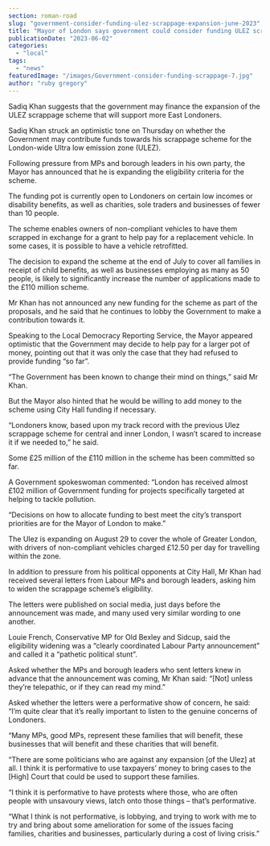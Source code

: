 ```yaml
---
section: roman-road
slug: "government-consider-funding-ulez-scrappage-expansion-june-2023"
title: "Mayor of London says government could consider funding ULEZ scrappage scheme"
publicationDate: "2023-06-02"
categories: 
  - "local"
tags: 
  - "news"
featuredImage: "/images/Government-consider-funding-scrappage-7.jpg"
author: "ruby gregory"
---
```


Sadiq Khan suggests that the government may finance the expansion of the ULEZ scrappage scheme that will support more East Londoners.

Sadiq Khan struck an optimistic tone on Thursday on whether the Government may contribute funds towards his scrappage scheme for the London-wide Ultra low emission zone (ULEZ).

Following pressure from MPs and borough leaders in his own party, the Mayor has announced that he is expanding the eligibility criteria for the scheme.

The funding pot is currently open to Londoners on certain low incomes or disability benefits, as well as charities, sole traders and businesses of fewer than 10 people.

The scheme enables owners of non-compliant vehicles to have them scrapped in exchange for a grant to help pay for a replacement vehicle. In some cases, it is possible to have a vehicle retrofitted.

The decision to expand the scheme at the end of July to cover all families in receipt of child benefits, as well as businesses employing as many as 50 people, is likely to significantly increase the number of applications made to the £110 million scheme.

Mr Khan has not announced any new funding for the scheme as part of the proposals, and he said that he continues to lobby the Government to make a contribution towards it.

Speaking to the Local Democracy Reporting Service, the Mayor appeared optimistic that the Government may decide to help pay for a larger pot of money, pointing out that it was only the case that they had refused to provide funding “so far”.

“The Government has been known to change their mind on things,” said Mr Khan.

But the Mayor also hinted that he would be willing to add money to the scheme using City Hall funding if necessary.

“Londoners know, based upon my track record with the previous Ulez scrappage scheme for central and inner London, I wasn’t scared to increase it if we needed to,” he said.

Some £25 million of the £110 million in the scheme has been committed so far.

A Government spokeswoman commented: “London has received almost £102 million of Government funding for projects specifically targeted at helping to tackle pollution.

“Decisions on how to allocate funding to best meet the city’s transport priorities are for the Mayor of London to make.”

The Ulez is expanding on August 29 to cover the whole of Greater London, with drivers of non-compliant vehicles charged £12.50 per day for travelling within the zone.

In addition to pressure from his political opponents at City Hall, Mr Khan had received several letters from Labour MPs and borough leaders, asking him to widen the scrappage scheme’s eligibility.

The letters were published on social media, just days before the announcement was made, and many used very similar wording to one another.

Louie French, Conservative MP for Old Bexley and Sidcup, said the eligibility widening was a “clearly coordinated Labour Party announcement” and called it a “pathetic political stunt”.

Asked whether the MPs and borough leaders who sent letters knew in advance that the announcement was coming, Mr Khan said: “\[Not\] unless they’re telepathic, or if they can read my mind.”

Asked whether the letters were a performative show of concern, he said: “I’m quite clear that it’s really important to listen to the genuine concerns of Londoners.

“Many MPs, good MPs, represent these families that will benefit, these businesses that will benefit and these charities that will benefit.

“There are some politicians who are against any expansion \[of the Ulez\] at all. I think it is performative to use taxpayers’ money to bring cases to the \[High\] Court that could be used to support these families.

“I think it is performative to have protests where those, who are often people with unsavoury views, latch onto those things – that’s performative.

“What I think is not performative, is lobbying, and trying to work with me to try and bring about some amelioration for some of the issues facing families, charities and businesses, particularly during a cost of living crisis.”


